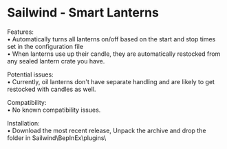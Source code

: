 # Sailwind - Smart Lanterns  
  
Features:  
•  Automatically turns all lanterns on/off based on the start and stop times set in the configuration file  
•  When lanterns use up their candle, they are automatically restocked from any sealed lantern crate you have.  
  
Potential issues:  
• Currently, oil lanterns don't have separate handling and are likely to get restocked with candles as well.  
  
Compatibility:  
• No known compatibility issues.  
  
Installation:  
• Download the most recent release, Unpack the archive and drop the folder in Sailwind\BepInEx\plugins\  
